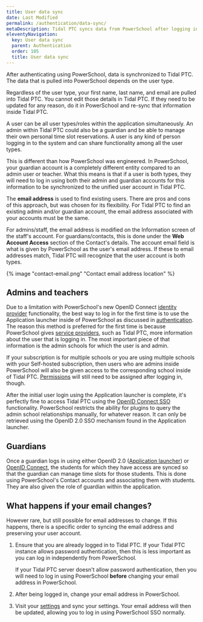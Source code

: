 ```yaml
---
title: User data sync
date: Last Modified
permalink: /authentication/data-sync/
metaDescription: Tidal PTC syncs data from PowerSchool after logging in.
eleventyNavigation:
  key: User data sync
  parent: Authentication
  order: 105
  title: User data sync
---
```


After authenticating using PowerSchool, data is synchronized to Tidal PTC. The data that is pulled into PowerSchool depends on the user type.

Regardless of the user type, your first name, last name, and email are pulled into Tidal PTC. You cannot edit those details in Tidal PTC. If they need to be updated for any reason, do it in PowerSchool and re-sync that information inside Tidal PTC.

A user can be all user types/roles within the application simultaneously. An admin within Tidal PTC could also be a guardian and be able to manage their own personal time slot reservations. A user is any kind of person logging in to the system and can share functionality among all the user types.

This is different than how PowerSchool was engineered. In PowerSchool, your guardian account is a completely different entity compared to an admin user or teacher. What this means is that if a user is both types, they will need to log in using both their admin and guardian accounts for this information to be synchronized to the unified user account in Tidal PTC.

The **email address** is used to find existing users. There are pros and cons of this approach, but was chosen for its flexibility. For Tidal PTC to find an existing admin and/or guardian account, the email address associated with your accounts must be the same.

For admins/staff, the email address is modified on the Information screen of the staff's account. For guardians/contacts, this is done under the **Web Account Access** section of the Contact's details. The account email field is what is given by PowerSchool as the user's email address. If these to email addresses match, Tidal PTC will recognize that the user account is both types.

{% image "contact-email.png" "Contact email address location" %}

## Admins and teachers

Due to a limitation with PowerSchool's new OpenID Connect [identity provider](https://docs.powerschool.com/PSHINTCA/sso-glossary#:~:text=Identity%20Provider%20(IdP)) functionality, the best way to log in for the first time is to use the Application launcher inside of PowerSchool as discussed in [authentication](/authentication/). The reason this method is preferred for the first time is because PowerSchool gives [service providers](https://docs.powerschool.com/PSHINTCA/sso-glossary#:~:text=Relying%20Party), such as Tidal PTC, more information about the user that is logging in. The most important piece of that information is the admin schools for which the user is and admin.

If your subscription is for multiple schools or you are using multiple schools with your Self-hosted subscription, then users who are admins inside PowerSchool will also be given access to the corresponding school inside of Tidal PTC. [Permissions](/configuration/users/) will still need to be assigned after logging in, though.

After the initial user login using the Application launcher is complete, it's perfectly fine to access Tidal PTC using the [OpenID Connect SSO](/authentication/#powerschool-single-sign-on-(sso)) functionality. PowerSchool restricts the ability for plugins to query the admin school relationships manually, for whatever reason. It can only be retrieved using the OpenID 2.0 SSO mechanism found in the Application launcher.

## Guardians

Once a guardian logs in using either OpenID 2.0 ([Application launcher](/authentication/)) or [OpenID Connect](/authentication/#powerschool-single-sign-on-(sso)), the students for which they have access are synced so that the guardian can manage time slots for those students. This is done using PowerSchool's Contact accounts and associating them with students. They are also given the role of guardian within the application.

## What happens if your email changes?

However rare, but still possible for email addresses to change. If this happens, there is a specific order to syncing the email address and preserving your user account.

1. Ensure that you are already logged in to Tidal PTC. If your Tidal PTC instance allows password authentication, then this is less important as you can log in independently from PowerSchool.

    If your Tidal PTC server doesn't allow password authentication, then you will need to log in using PowerSchool **before** changing your email address in PowerSchool.

2. After being logged in, change your email address in PowerSchool.

3. Visit your [settings](/configuration/#personal-settings) and sync your settings. Your email address will then be updated, allowing you to log in using PowerSchool SSO normally.
